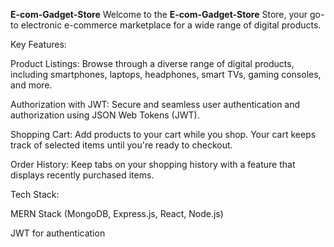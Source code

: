 **E-com-Gadget-Store**
Welcome to the **E-com-Gadget-Store** Store, your go-to electronic e-commerce marketplace for a wide range of digital products.

Key Features:

Product Listings: Browse through a diverse range of digital products, including smartphones, laptops, headphones, smart TVs, gaming consoles, and more.

Authorization with JWT: Secure and seamless user authentication and authorization using JSON Web Tokens (JWT).

Shopping Cart: Add products to your cart while you shop. Your cart keeps track of selected items until you're ready to checkout.

Order History: Keep tabs on your shopping history with a feature that displays recently purchased items.

Tech Stack:

MERN Stack (MongoDB, Express.js, React, Node.js)

JWT for authentication
